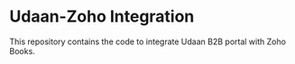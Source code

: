 # Udaan-Zoho Integration

This repository contains the code to integrate Udaan B2B portal with Zoho Books.

